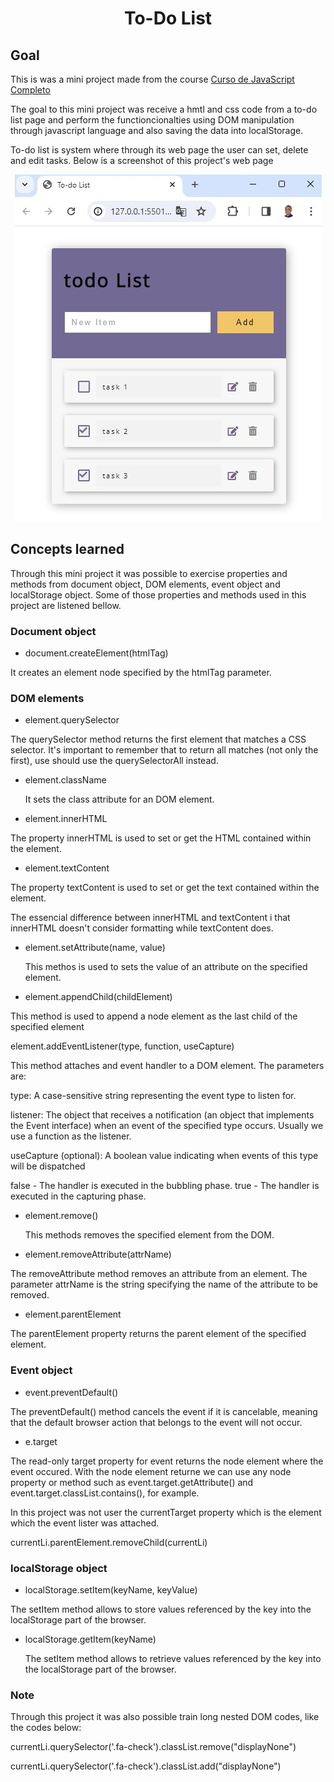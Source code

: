
# <p align="center">  To-Do List </p>


## Goal

This is was a mini project made from the course [Curso de JavaScript Completo](https://www.udemy.com/course/javascript-completo-2018-do-iniciante-ao-mestre/?couponCode=GENAISALE24)

The goal to this mini project was receive a hmtl and css code from a to-do list page and perform the functioncionalties using DOM manipulation through javascript language and also saving the data into localStorage. 

To-do list is system where through its web page the user can set, delete and edit tasks. Below is a screenshot of this project's web page

<p align="center">
<img src="./images/to-do-list.jpg">
</p>

## Concepts learned

Through this mini project it was possible to exercise properties and methods from document object, DOM elements, event object and localStorage object. Some of those properties and methods used in this project are listened bellow. 

### Document object

- document.createElement(htmlTag)

It creates an element node specified by the htmlTag parameter. 

### DOM elements

-  element.querySelector

The querySelector method returns the first element that matches a CSS selector. It's important to remember that to return all matches (not only the first), use should use the querySelectorAll instead.

- element.className

  It sets the class attribute for an DOM element.

 - element.innerHTML 

The property innerHTML is used to set or get the HTML contained within the element. 

- element.textContent

The property textContent is used to set or get the text contained within the element. 

The essencial difference between innerHTML and textContent i that innerHTML doesn't consider formatting while textContent does. 

 - element.setAttribute(name, value)

   This methos is used to sets the value of an attribute on the specified element.
  
- element.appendChild(childElement)

This method is used to append a node element as the last child of the specified element

element.addEventListener(type, function, useCapture)

This method attaches and event handler to a DOM element. The parameters are: 

type: A case-sensitive string representing the event type to listen for.

listener: The object that receives a notification (an object that implements the Event interface) when an event of the specified type occurs. Usually we use a function as the listener.

useCapture (optional): A boolean value indicating when events of this type will be dispatched 

false - The handler is executed in the bubbling phase.
true - The handler is executed in the capturing phase.

- element.remove()

   This methods removes the specified element from the DOM.

- element.removeAttribute(attrName)

The removeAttribute method removes an attribute from an element. The parameter attrName is the string specifying the name of the attribute to be removed.

- element.parentElement

The parentElement property returns the parent element of the specified element.

### Event object 

- event.preventDefault()

The preventDefault() method cancels the event if it is cancelable, meaning that the default browser action that belongs to the event will not occur.


 - e.target

The read-only target property for event returns the node element where the event occured. With the node element returne we can use any node property or method such as event.target.getAttribute() and event.target.classList.contains(), for example. 

In this project was not user the currentTarget property which is the element which the event lister was attached.  


currentLi.parentElement.removeChild(currentLi)


### localStorage object

- localStorage.setItem(keyName, keyValue)

The setItem method allows to store values referenced by the key into the localStorage part of the browser. 

- localStorage.getItem(keyName)

  The setItem method allows to retrieve values referenced by the key into the localStorage part of the browser. 


### Note

Through this project it was also possible train long nested DOM codes, like the codes below:

 currentLi.querySelector('.fa-check').classList.remove("displayNone")

 currentLi.querySelector('.fa-check').classList.add("displayNone")


